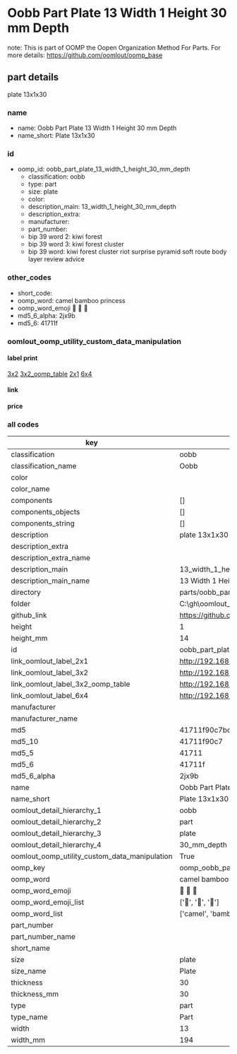 # Oobb Part Plate 13 Width 1 Height 30 mm Depth  

note: This is part of OOMP the Oopen Organization Method For Parts. For more details: https://github.com/oomlout/oomp_base

##  part details
  



plate 13x1x30



### name
* name: Oobb Part Plate 13 Width 1 Height 30 mm Depth
* name_short: Plate 13x1x30 
### id
* oomp_id: oobb_part_plate_13_width_1_height_30_mm_depth
  * classification: oobb
  * type: part
  * size: plate
  * color: 
  * description_main: 13_width_1_height_30_mm_depth
  * description_extra: 
  * manufacturer: 
  * part_number: 
  * bip 39 word 2: kiwi forest
  * bip 39 word 3: kiwi forest cluster
  * bip 39 word: kiwi forest cluster riot surprise pyramid soft route body layer review advice

### other_codes
* short_code: 
* oomp_word: camel bamboo princess
* oomp_word_emoji :camel: :bamboo: :princess:
* md5_6_alpha: 2jx9b
* md5_6: 41711f






### oomlout_oomp_utility_custom_data_manipulation
#### label print
[3x2](http://192.168.1.245:1112/?label=oomp%202jx9b)
[3x2_oomp_table](http://192.168.1.108:1112/?label=oomp%202jx9b)
[2x1](http://192.168.1.242:1112/?label=oomp%202jx9b)
[6x4](http://192.168.1.55:1112/?label=oomp%202jx9b)    

#### link

                              

#### price







### all codes 
| key | value |  
| --- | --- |  
| classification | oobb |  
| classification_name | Oobb |  
| color |  |  
| color_name |  |  
| components | [] |  
| components_objects | [] |  
| components_string | [] |  
| description | plate 13x1x30 |  
| description_extra |  |  
| description_extra_name |  |  
| description_main | 13_width_1_height_30_mm_depth |  
| description_main_name | 13 Width 1 Height 30 mm Depth |  
| directory | parts/oobb_part_plate_13_width_1_height_30_mm_depth |  
| folder | C:\gh\oomlout_oobb_version_4_generated_parts\things\oobb_part_plate_13_width_1_height_30_mm_depth |  
| github_link | https://github.com/oomlout/oomlout_oomp_part_src/tree/main/parts/oobb_part_plate_13_width_1_height_30_mm_depth |  
| height | 1 |  
| height_mm | 14 |  
| id | oobb_part_plate_13_width_1_height_30_mm_depth |  
| link_oomlout_label_2x1 | http://192.168.1.242:1112/?label=oomp%202jx9b |  
| link_oomlout_label_3x2 | http://192.168.1.245:1112/?label=oomp%202jx9b |  
| link_oomlout_label_3x2_oomp_table | http://192.168.1.108:1112/?label=oomp%202jx9b |  
| link_oomlout_label_6x4 | http://192.168.1.55:1112/?label=oomp%202jx9b |  
| manufacturer |  |  
| manufacturer_name |  |  
| md5 | 41711f90c7bc99cabc6d3ba258d6cbdb |  
| md5_10 | 41711f90c7 |  
| md5_5 | 41711 |  
| md5_6 | 41711f |  
| md5_6_alpha | 2jx9b |  
| name | Oobb Part Plate 13 Width 1 Height 30 mm Depth |  
| name_short | Plate 13x1x30  |  
| oomlout_detail_hierarchy_1 | oobb |  
| oomlout_detail_hierarchy_2 | part |  
| oomlout_detail_hierarchy_3 | plate |  
| oomlout_detail_hierarchy_4 | 30_mm_depth |  
| oomlout_oomp_utility_custom_data_manipulation | True |  
| oomp_key | oomp_oobb_part_plate_13_width_1_height_30_mm_depth |  
| oomp_word | camel bamboo princess |  
| oomp_word_emoji | :camel: :bamboo: :princess: |  
| oomp_word_emoji_list | [':camel:', ':bamboo:', ':princess:'] |  
| oomp_word_list | ['camel', 'bamboo', 'princess'] |  
| part_number |  |  
| part_number_name |  |  
| short_name |  |  
| size | plate |  
| size_name | Plate |  
| thickness | 30 |  
| thickness_mm | 30 |  
| type | part |  
| type_name | Part |  
| width | 13 |  
| width_mm | 194 |  

